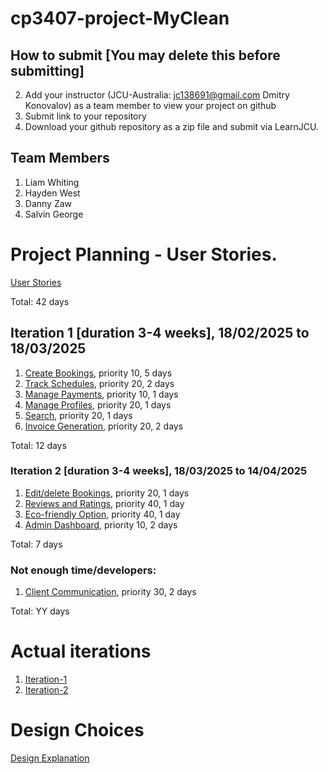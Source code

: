 
# cp3407-project-MyClean

## How to submit [You may delete this before submitting]

2. Add your instructor (JCU-Australia: jc138691@gmail.com Dmitry Konovalov) as a team member to view your project on github
1. Submit link to your repository
2. Download your github repository as a zip file and submit via LearnJCU.

## Team Members

1. Liam Whiting
2. Hayden West
3. Danny Zaw
4. Salvin George


# Project Planning - User Stories.
[User Stories](./User_stories.md)

Total: 42 days


## Iteration 1 [duration 3-4 weeks], 18/02/2025 to 18/03/2025 

1. [Create Bookings](./user_stories/user_story_01_CreateBookings.md), priority 10, 5 days 
2. [Track Schedules](./user_stories/user_story_02_TrackSchedules.md), priority 20, 2 days
3. [Manage Payments](./user_stories/user_story_03_ManagePayments.md), priority 10, 1 days
4. [Manage Profiles](./user_stories/user_story_04_CreateProfiles), priority 20, 1 days 
5. [Search](./user_stories/user_story_05_Search.md), priority 20, 1 days 
6. [Invoice Generation](./user_stories/user_story_06_InvoiceGeneration.md), priority 20, 2 days

Total: 12 days


### Iteration 2 [duration 3-4 weeks], 18/03/2025 to 14/04/2025

1. [Edit/delete Bookings](./user_stories/user_story_07_EditBookings), priority 20, 1 days
2. [Reviews and Ratings](./user_stories/user_story_09_Reviews), priority 40, 1 day
3. [Eco-friendly Option](./user_stories/user_story_10_Eco-friendly.md), priority 40, 1 day
4. [Admin Dashboard](./user_stories/user_story_11_AdminDashboard.md), priority 10, 2 days

Total: 7 days

### Not enough time/developers: 
1. [Client Communication](./user_stories/user_story_08_Messaging), priority 30, 2 days

Total: YY days

# Actual iterations
1. [Iteration-1](./iteration_1.md)
2. [Iteration-2](./iteration_2.md)

# Design Choices
[Design Explanation](user_stories/design_explanation.md)


